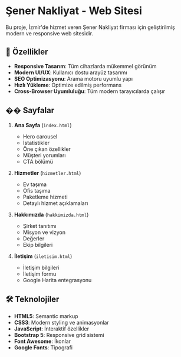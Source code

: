 # Şener Nakliyat - Web Sitesi

Bu proje, İzmir'de hizmet veren Şener Nakliyat firması için geliştirilmiş modern ve responsive web sitesidir.

## 🚀 Özellikler

- **Responsive Tasarım**: Tüm cihazlarda mükemmel görünüm
- **Modern UI/UX**: Kullanıcı dostu arayüz tasarımı
- **SEO Optimizasyonu**: Arama motoru uyumlu yapı
- **Hızlı Yükleme**: Optimize edilmiş performans
- **Cross-Browser Uyumluluğu**: Tüm modern tarayıcılarda çalışır

## �� Sayfalar

1. **Ana Sayfa** (`index.html`)
   - Hero carousel
   - İstatistikler
   - Öne çıkan özellikler
   - Müşteri yorumları
   - CTA bölümü

2. **Hizmetler** (`hizmetler.html`)
   - Ev taşıma
   - Ofis taşıma
   - Paketleme hizmeti
   - Detaylı hizmet açıklamaları

3. **Hakkımızda** (`hakkimizda.html`)
   - Şirket tanıtımı
   - Misyon ve vizyon
   - Değerler
   - Ekip bilgileri

4. **İletişim** (`iletisim.html`)
   - İletişim bilgileri
   - İletişim formu
   - Google Harita entegrasyonu

## 🛠️ Teknolojiler

- **HTML5**: Semantic markup
- **CSS3**: Modern styling ve animasyonlar
- **JavaScript**: İnteraktif özellikler
- **Bootstrap 5**: Responsive grid sistemi
- **Font Awesome**: İkonlar
- **Google Fonts**: Tipografi

